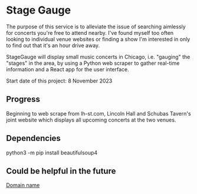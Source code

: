 # Stage Gauge

The purpose of this service is to alleviate the issue of searching aimlessly for concerts you're free to attend nearby. I've found myself too often looking to individual venue websites or finding a show I'm interested in only to find out that it's an hour drive away.

StageGauge will display small music concerts in Chicago, i.e. "gauging" the "stages" in the area, by using a Python web scraper to gather real-time information and a React app for the user interface.

Start date of this project: 8 November 2023

## Progress

Beginning to web scrape from lh-st.com, Lincoln Hall and Schubas Tavern's joint website which displays all upcoming concerts at the two venues.

## Dependencies

python3 -m pip install beautifulsoup4

## Could be helpful in the future

[Domain name](https://www.godaddy.com/domainsearch/find?domainToCheck=stagegauge.com&isc=GPPTCOM&itc=parkedpage_landers&key=parkweb&tmskey=dpp_dbs&utm_campaign=x_dom-broker_parkedpages_x_x_invest_001&utm_medium=parkedpages&utm_source=godaddy)